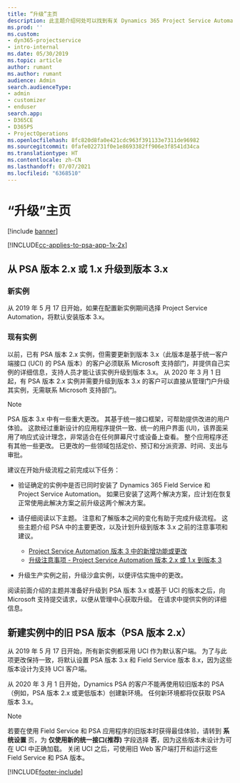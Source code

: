 ```yaml
---
title: “升级”主页
description: 此主题介绍何处可以找到有关 Dynamics 365 Project Service Automation 中的新功能和更新功能和用于升级到最新版本的流程的重要信息。
ms.prod: ''
ms.custom:
- dyn365-projectservice
- intro-internal
ms.date: 05/30/2019
ms.topic: article
author: rumant
ms.author: rumant
audience: Admin
search.audienceType:
- admin
- customizer
- enduser
search.app:
- D365CE
- D365PS
- ProjectOperations
ms.openlocfilehash: 8fc820d8fa0e421cdc963f391133e7311de96982
ms.sourcegitcommit: 0fafe022731f0e1e8693382ff906e3f8541d34ca
ms.translationtype: HT
ms.contentlocale: zh-CN
ms.lasthandoff: 07/07/2021
ms.locfileid: "6368510"
---
```

# <a name="upgrade-home-page"></a>“升级”主页

[!include [banner](../includes/psa-now-project-operations.md)]

[!INCLUDE[cc-applies-to-psa-app-1x-2x](../includes/cc-applies-to-psa-app-1x-2x.md)]

## <a name="upgrade-from-psa-version-2x-or-1x-to-version-3x"></a>从 PSA 版本 2.x 或 1.x 升级到版本 3.x

### <a name="new-instances"></a>新实例

从 2019 年 5 月 17 日开始，如果在配置新实例期间选择 Project Service Automation，将默认安装版本 3.x。

### <a name="existing-instances"></a>现有实例

以前，已有 PSA 版本 2.x 实例，但需要更新到版本 3.x（此版本是基于统一客户端接口 (UCI) 的 PSA 版本）的客户必须联系 Microsoft 支持部门，并提供自己实例的详细信息，支持人员才能让该实例升级到版本 3.x。 从 2020 年 3 月 1 日起，有 PSA 版本 2.x 实例并需要升级到版本 3.x 的客户可以直接从管理门户升级其实例，无需联系 Microsoft 支持部门。  

> [!NOTE]
> PSA 版本 3.x 中有一些重大更改。 其基于统一接口框架，可帮助提供改进的用户体验。 这款经过重新设计的应用程序提供一致、统一的用户界面 (UI)，该界面采用了响应式设计理念，非常适合在任何屏幕尺寸或设备上查看。 整个应用程序还有其他一些更改。 已更改的一些领域包括定价、预订和分派资源、时间、支出与审批。

建议在开始升级流程之前完成以下任务：

- 验证确定的实例中是否已同时安装了 Dynamics 365 Field Service 和 Project Service Automation。 如果已安装了这两个解决方案，应计划在恢复正常使用此解决方案之前升级这两个解决方案。
- 请仔细阅读以下主题。 注意和了解版本之间的变化有助于完成升级流程。 这些主题介绍 PSA 中的主要更改，以及计划升级到版本 3.x 之前的注意事项和建议。

    - [Project Service Automation 版本 3 中的新增功能或更改](whats-new-changed-v3.md)
    - [升级注意事项 - Project Service Automation 版本 2.x 或 1.x 到版本 3](upgrade-v3.md)

- 升级生产实例之前，升级沙盒实例，以便评估实施中的更改。

阅读前面介绍的主题并准备好升级到 PSA 版本 3.x 或基于 UCI 的版本之后，向 Microsoft 支持提交请求，以便从管理中心获取升级。 在请求中提供实例的详细信息。

## <a name="older-versions-of-psa-psa-version-2x-in-a-newly-created-instance"></a>新建实例中的旧 PSA 版本（PSA 版本 2.x）

从 2019 年 5 月 17 日开始，所有新实例都采用 UCI 作为默认客户端。 为了与此项更改保持一致，将默认设置 PSA 版本 3.x 和 Field Service 版本 8.x，因为这些版本设计为支持 UCI 客户端。

从 2020 年 3 月 1 日开始，Dynamics PSA 的客户不能再使用较旧版本的 PSA（例如，PSA 版本 2.x 或更低版本）创建新环境。 任何新环境都将仅获取 PSA 版本 3.x。

> [!NOTE]
> 若要在使用 Field Service 和 PSA 应用程序的旧版本时获得最佳体验，请转到 **系统设置** 页，为 **仅使用新的统一接口(推荐)** 字段选择 **否**，因为这些版本未设计为可在 UCI 中正确加载。 关闭 UCI 之后，可使用旧 Web 客户端打开和运行这些 Field Service 和 PSA 版本。 


[!INCLUDE[footer-include](../includes/footer-banner.md)]
